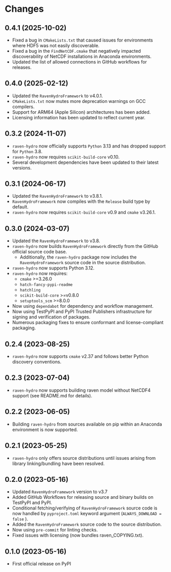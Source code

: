 # Changes

## 0.4.1 (2025-10-02)

* Fixed a bug in `CMakeLists.txt` that caused issues for environments where HDF5 was not easily discoverable.
* Fixed a bug in the `FindNetCDF.cmake` that negatively impacted discoverability of NetCDF installations in Anaconda environments.
* Updated the list of allowed connections in GitHub workflows for releases.

## 0.4.0 (2025-02-12)

* Updated the `RavenHydroFramework` to v4.0.1.
* ``CMakeLists.txt`` now mutes more deprecation warnings on GCC compilers.
* Support for ARM64 (Apple Silicon) architectures has been added.
* Licensing information has been updated to reflect current year.

## 0.3.2 (2024-11-07)

* `raven-hydro` now officially supports `Python` 3.13 and has dropped support for `Python` 3.8.
* `raven-hydro` now requires `scikit-build-core` v0.10.
* Several development dependencies have been updated to their latest versions.

## 0.3.1 (2024-06-17)

* Updated the `RavenHydroFramework` to v3.8.1.
* `RavenHydroFramework` now compiles with the ``Release`` build type by default.
* `raven-hydro` now requires `scikit-build-core` v0.9 and `cmake` v3.26.1.

## 0.3.0 (2024-03-07)

* Updated the `RavenHydroFramework` to v3.8.
* `raven-hydro` now builds `RavenHydroFramework` directly from the GitHub official source code base.
    * Additionally, the `raven-hydro` package now includes the `RavenHydroFramework` source code in the source distribution.
* `raven-hydro` now supports Python 3.12.
* `raven-hydro` now requires:
    * `cmake` >=3.26.0
    * `hatch-fancy-pypi-readme`
    * `hatchling`
    * `scikit-build-core` >=v0.8.0
    * `setuptools_scm` >=8.0.0
* Now using `dependabot` for dependency and workflow management.
* Now using TestPyPI and PyPI Trusted Publishers infrastructure for signing and verification of packages.
* Numerous packaging fixes to ensure conformant and license-compliant packaging.

## 0.2.4 (2023-08-25)

* `raven-hydro` now supports `cmake` v2.37 and follows better Python discovery conventions.

## 0.2.3 (2023-07-04)

* `raven-hydro` now supports building raven model without NetCDF4 support (see README.md for details).

## 0.2.2 (2023-06-05)

* Building `raven-hydro` from sources available on pip within an Anaconda environment is now supported.

## 0.2.1 (2023-05-25)

* `raven-hydro` only offers source distributions until issues arising from library linking/bundling have been resolved.

## 0.2.0 (2023-05-16)

* Updated `RavenHydroFramework` version to v3.7
* Added GitHub Workflows for releasing source and binary builds on TestPyPI and PyPI.
* Conditional fetching/verifying of `RavenHydroFramework` source code is now handled by `pyproject.toml` keyword argument (`ALWAYS_DOWNLOAD = false` ).
* Added the `RavenHydroFramework` source code to the source distribution.
* Now using `pre-commit` for linting checks.
* Fixed issues with licensing (now bundles raven_COPYING.txt).

## 0.1.0 (2023-05-16)

* First official release on PyPI
